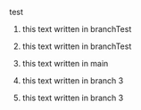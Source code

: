 test

1. this text written in branchTest

2. this text written in branchTest

3. this text written in main

4. this text written in branch 3

5. this text written in branch 3
